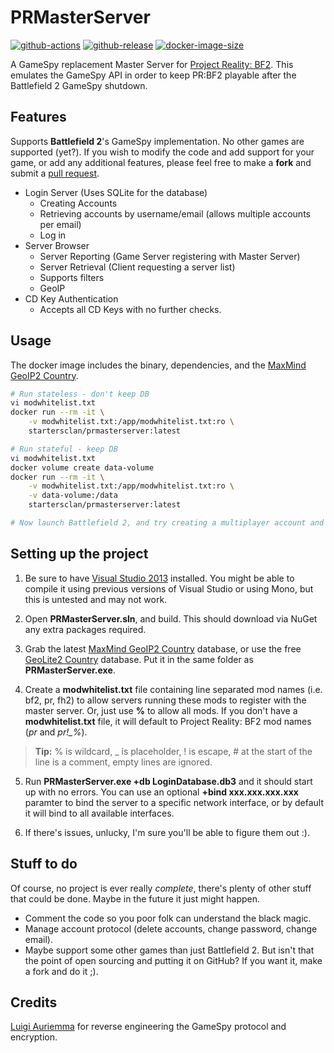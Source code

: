 # PRMasterServer

[![github-actions](https://github.com/startersclan/prmasterserver/workflows/ci-master-pr/badge.svg)](https://github.com/startersclan/prmasterserver/actions)
[![github-release](https://img.shields.io/github/v/release/startersclan/prmasterserver?style=flat-square)](https://github.com/startersclan/prmasterserver/releases/)
[![docker-image-size](https://img.shields.io/docker/image-size/startersclan/prmasterserver/latest)](https://hub.docker.com/r/startersclan/prmasterserver)


A GameSpy replacement Master Server for [Project Reality: BF2](http://www.realitymod.com). This emulates the GameSpy API in order to keep PR:BF2 playable after the Battlefield 2 GameSpy shutdown.

## Features

Supports **Battlefield 2**'s GameSpy implementation. No other games are supported (yet?). If you wish to modify the code and add support for your game, or add any additional features, please feel free to make a **fork** and submit a [pull request](https://help.github.com/articles/using-pull-requests).

- Login Server (Uses SQLite for the database)
    - Creating Accounts
    - Retrieving accounts by username/email (allows multiple accounts per email)
    - Log in
- Server Browser
    - Server Reporting (Game Server registering with Master Server)
    - Server Retrieval (Client requesting a server list)
    - Supports filters
    - GeoIP
- CD Key Authentication
    - Accepts all CD Keys with no further checks.

## Usage

The docker image includes the binary, dependencies, and the [MaxMind GeoIP2 Country](https://www.maxmind.com/en/country).

```sh
# Run stateless - don't keep DB
vi modwhitelist.txt
docker run --rm -it \
    -v modwhitelist.txt:/app/modwhitelist.txt:ro \
    startersclan/prmasterserver:latest

# Run stateful - keep DB
vi modwhitelist.txt
docker volume create data-volume
docker run --rm -it \
    -v modwhitelist.txt:/app/modwhitelist.txt:ro \
    -v data-volume:/data
    startersclan/prmasterserver:latest

# Now launch Battlefield 2, and try creating a multiplayer account and logging in and out
```

## Setting up the project

1. Be sure to have [Visual Studio 2013](http://www.microsoft.com/en-us/download/details.aspx?id=40787) installed.  You might be able to compile it using previous versions of Visual Studio or using Mono, but this is untested and may not work.

2. Open **PRMasterServer.sln**, and build. This should download via NuGet any extra packages required.

3. Grab the latest [MaxMind GeoIP2 Country](https://www.maxmind.com/en/country) database, or use the free [GeoLite2 Country](http://dev.maxmind.com/geoip/geoip2/geolite2/) database. Put it in the same folder as **PRMasterServer.exe**.

4. Create a **modwhitelist.txt** file containing line separated mod names (i.e. bf2, pr, fh2) to allow servers running these mods to register with the master server. Or, just use **%** to allow all mods. If you don't have a **modwhitelist.txt** file, it will default to Project Reality: BF2 mod names (*pr* and *pr!_%*).
> **Tip:** % is wildcard, _ is placeholder, ! is escape, # at the start of the line is a comment, empty lines are ignored.

5. Run **PRMasterServer.exe +db LoginDatabase.db3** and it should start up with no errors. You can use an optional **+bind xxx.xxx.xxx.xxx** paramter to bind the server to a specific network interface, or by default it will bind to all available interfaces.

6. If there's issues, unlucky, I'm sure you'll be able to figure them out :).

## Stuff to do

Of course, no project is ever really *complete*, there's plenty of other stuff that could be done. Maybe in the future it just might happen.

- Comment the code so you poor folk can understand the black magic.
- Manage account protocol (delete accounts, change password, change email).
- Maybe support some other games than just Battlefield 2. But isn't that the point of open sourcing and putting it on GitHub? If you  want it, make a fork and do it ;).

## Credits

[Luigi Auriemma](http://aluigi.org) for reverse engineering the GameSpy protocol and encryption.
